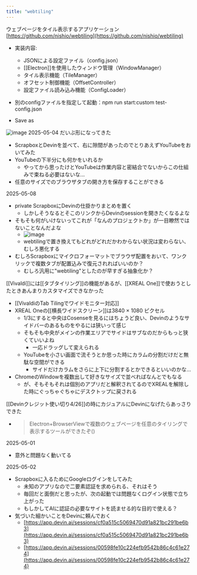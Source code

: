 ```yaml
---
title: "webtiling"
---
```


ウェブページをタイル表示するアプリケーション
[https://github.com/nishio/webtiling](https://github.com/nishio/webtiling)
- 実装内容:
    - JSONによる設定ファイル（config.json）
    - [[Electron]]を使用したウィンドウ管理（WindowManager）
    - タイル表示機能（TileManager）
    - オフセット制御機能（OffsetController）
    - 設定ファイル読み込み機能（ConfigLoader）

- 別のconfigファイルを指定して起動：npm run start:custom test-config.json
- Save as

![image](https://gyazo.com/9012cfc00fb6de286c64d257d0b3fc44/thumb/1000)
2025-05-04
だいぶ形になってきた
- ScrapboxとDevinを並べて、右に隙間があったのでとりあえずYouTubeをおいてみた
- YouTubeの下半分にも何かをいれるか
    - やってから思ったけとYouTubeは作業内容と密結合でないからこの仕組みで束ねる必要はないな...
- 任意のサイズでのブラウザタブの開き方を保存することができる

2025-05-08
- private ScrapboxにDevinの仕掛かりまとめを置く
    - しかしそうなるとそこのリンクからDevinのsessionを開きたくなるよな
- そもそも何がいけないってこれが「なんのプロジェクトか」が一目瞭然ではないことなんだよな
    - ![image](https://gyazo.com/4cfc7d622acc4ed8a8c03f14c1b7565b/thumb/1000)
    - webtilingで置き換えてもどれがどれだかわからない状況は変わらない、むしろ悪化する
- むしろScrapboxにマイクロフォーマットでブラウザ配置をおいて、ワンクリックで複数タブが配置込みで復元されればいいのか？
    - むしろ汎用に"webtiling"としたのが早すぎる抽象化か？








[[Vivaldi]]には[[タブタイリング]]の機能があるが、[[XREAL One]]で使おうとしたときあんまりカスタマイズできなかった
- [[VivaldiのTab Tilingでワイドモニター対応]]
- XREAL Oneの[[横長ワイドスクリーン]]は3840 × 1080 ピクセル
    - 1/3にすると中央はCosenseを見るにはちょうど良い、Devinのようなサイドバーのあるものをやるには狭いって感じ
    - そもそも中央がメインの作業エリアでサイドはサブなのだからもっと狭くていいよね
        - 一応ドラッグして変えられる
    - YouTubeを小さい画面で流そうとか思った時にカラムの分割だけだと無駄な空間ができる
        - サイドだけカラムをさらに上下に分割するとかできるといいのかな…
- ChromeのWindowを複数出して好きなサイズで並べればなんとでもなる
    - が、そもそもそれは個別のアプリだと解釈されてるのでXREALを解除した時にぐっちゃぐちゃにデスクトップに戻される

[[Devinクレジット使い切り4/26]]の時にカジュアルにDevinになげたらあっさりできた
- > Electron+BrowserViewで複数のウェブページを任意のタイリングで表示するツールができたぞ()

2025-05-01
- 意外と問題なく動いてる

2025-05-02
- Scrapboxに入るためにGoogleログインをしてみた
    - 未知のアプリなので二要素認証を求められる、それはそう
    - 毎回だと面倒だと思ったが、次の起動では問題なくログイン状態で立ち上がった
    - もしかしてAIに認証の必要なサイトを読ませる的な目的で使える？
- 気づいた細かいことをDevinに頼んでおく
    - [https://app.devin.ai/sessions/cf0a515c5069470d91a821bc291be6b3](https://app.devin.ai/sessions/cf0a515c5069470d91a821bc291be6b3)
    - [https://app.devin.ai/sessions/00598fe10c224efb9542b86c4c61e274](https://app.devin.ai/sessions/00598fe10c224efb9542b86c4c61e274)
